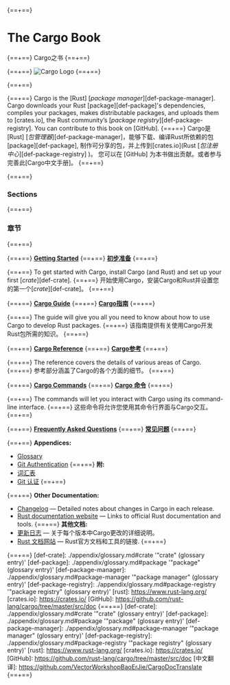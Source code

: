 {==+==}
# The Cargo Book
{==+==}
Cargo之书
{==+==}


{==+==}
![Cargo Logo](images/Cargo-Logo-Small.png)
{==+==}

{==+==}


{==+==}
Cargo is the [Rust] [*package manager*][def-package-manager]. Cargo downloads your Rust [package][def-package]'s
dependencies, compiles your packages, makes distributable packages, and uploads them to
[crates.io], the Rust community’s [*package registry*][def-package-registry]. You can contribute
to this book on [GitHub].
{==+==}
Cargo是 [Rust] [*包管理器*][def-package-manager]，能够下载、编译Rust所依赖的包 [package][def-package],
制作可分享的包，并上传到[crates.io](Rust [*包注册中心*][def-package-registry] )。 
您可以在 [GitHub] 为本书做出贡献。或者参与完善此[Cargo中文手册]。
{==+==}


{==+==}
### Sections
{==+==}
### 章节
{==+==}


{==+==}
**[Getting Started](getting-started/index.md)**
{==+==}
**[初步准备](getting-started/index.md)**
{==+==}


{==+==}
To get started with Cargo, install Cargo (and Rust) and set up your first
[*crate*][def-crate].
{==+==}
开始使用Cargo，安装Cargo和Rust并设置您的第一个[*crate*][def-crate]。
{==+==}


{==+==}
**[Cargo Guide](guide/index.md)**
{==+==}
**[Cargo指南](guide/index.md)**
{==+==}


{==+==}
The guide will give you all you need to know about how to use Cargo to develop
Rust packages.
{==+==}
该指南提供有关使用Cargo开发Rust包所需的知识。
{==+==}


{==+==}
**[Cargo Reference](reference/index.md)**
{==+==}
**[Cargo参考](reference/index.md)**
{==+==}

{==+==}
The reference covers the details of various areas of Cargo.
{==+==}
参考部分涵盖了Cargo的各个方面的细节。
{==+==}

{==+==}
**[Cargo Commands](commands/index.md)**
{==+==}
**[Cargo 命令](commands/index.md)**
{==+==}


{==+==}
The commands will let you interact with Cargo using its command-line interface.
{==+==}
这些命令将允许您使用其命令行界面与Cargo交互。
{==+==}


{==+==}
**[Frequently Asked Questions](faq.md)**
{==+==}
**[常见问题](faq.md)**
{==+==}

{==+==}
**Appendices:**
* [Glossary](appendix/glossary.md)
* [Git Authentication](appendix/git-authentication.md)
{==+==}
**附:**
* [词汇表](appendix/glossary.md)
* [Git 认证](appendix/git-authentication.md)
{==+==}


{==+==}
**Other Documentation:**
* [Changelog](https://github.com/rust-lang/cargo/blob/master/CHANGELOG.md) —
  Detailed notes about changes in Cargo in each release.
* [Rust documentation website](https://doc.rust-lang.org/) — Links to official
  Rust documentation and tools.
{==+==}
**其他文档:**
* [更新日志](https://github.com/rust-lang/cargo/blob/master/CHANGELOG.md) —
  关于每个版本中Cargo更改的详细说明。
* [Rust 文档网站](https://doc.rust-lang.org/) —
  Rust官方文档和工具的链接.
{==+==}


{==+==}
[def-crate]:            ./appendix/glossary.md#crate            '"crate" (glossary entry)'
[def-package]:          ./appendix/glossary.md#package          '"package" (glossary entry)'
[def-package-manager]:  ./appendix/glossary.md#package-manager  '"package manager" (glossary entry)'
[def-package-registry]: ./appendix/glossary.md#package-registry '"package registry" (glossary entry)'
[rust]: https://www.rust-lang.org/
[crates.io]: https://crates.io/
[GitHub]: https://github.com/rust-lang/cargo/tree/master/src/doc
{==+==}
[def-crate]:            ./appendix/glossary.md#crate            '"crate" (glossary entry)'
[def-package]:          ./appendix/glossary.md#package          '"package" (glossary entry)'
[def-package-manager]:  ./appendix/glossary.md#package-manager  '"package manager" (glossary entry)'
[def-package-registry]: ./appendix/glossary.md#package-registry '"package registry" (glossary entry)'
[rust]: https://www.rust-lang.org/
[crates.io]: https://crates.io/
[GitHub]: https://github.com/rust-lang/cargo/tree/master/src/doc
[中文翻译]: https://github.com/VectorWorkshopBaoErJie/CargoDocTranslate
{==+==}
